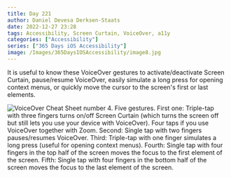 ```yaml
---
title: Day 221
author: Daniel Devesa Derksen-Staats
date: 2022-12-27 23:28
tags: Accessibility, Screen Curtain, VoiceOver, a11y
categories: ["Accessibility"]
series: ["365 Days iOS Accessibility"]
image: /Images/365DaysIOSAccessibility/image8.jpg
---
```


It is useful to know these VoiceOver gestures to activate/deactivate Screen Curtain, pause/resume VoiceOver, easily simulate a long press for opening context menus, or quickly move the cursor to the screen's first or last elements.

![VoiceOver Cheat Sheet number 4. Five gestures. First one: Triple-tap with three fingers turns on/off Screen Curtain (which turns the screen off but still lets you use your device with VoiceOver). Four taps if you use VoiceOver together with Zoom. Second: Single tap with two fingers pauses/resumes VoiceOver. Third: Triple-tap with one finger simulates a long press (useful for opening context menus). Fourth: Single tap with four fingers in the top half of the screen moves the focus to the first element of the screen. Fifth: Single tap with four fingers in the bottom half of the screen moves the focus to the last element of the screen.](/Images/365DaysIOSAccessibility/image8.jpg)
